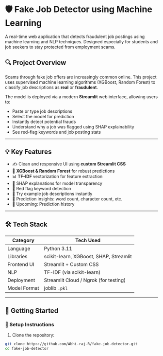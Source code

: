 # 🛡️ Fake Job Detector using Machine Learning

A real-time web application that detects fraudulent job postings using machine learning and NLP techniques. Designed especially for students and job seekers to stay protected from employment scams.

## 🔍 Project Overview

Scams through fake job offers are increasingly common online. This project uses supervised machine learning algorithms (XGBoost, Random Forest) to classify job descriptions as **real** or **fraudulent**.

The model is deployed via a modern **Streamlit** web interface, allowing users to:
- Paste or type job descriptions
- Select the model for prediction
- Instantly detect potential frauds
- Understand why a job was flagged using SHAP explainability
- See red-flag keywords and job posting stats

---

## 💡 Key Features

- ✍️ Clean and responsive UI using **custom Streamlit CSS**
- 🧠 **XGBoost & Random Forest** for robust predictions
- 📊 **TF-IDF** vectorization for feature extraction
- 🔎 SHAP explanations for model transparency
- 🚩 Red flag keyword detection
- 🔁 Try example job descriptions instantly
- 📜 Prediction insights: word count, character count, etc.
- 💾 Upcoming: Prediction history

---

## 🛠️ Tech Stack

| Category        | Tech Used                        |
|----------------|----------------------------------|
| Language        | Python 3.11                      |
| Libraries       | scikit-learn, XGBoost, SHAP, Streamlit |
| Frontend UI     | Streamlit + Custom CSS           |
| NLP             | TF-IDF (via scikit-learn)        |
| Deployment      | Streamlit Cloud / Ngrok (for testing) |
| Model Format    | joblib `.pkl`                    |

---

## 🚀 Getting Started

### 🔧 Setup Instructions

1. Clone the repository:

```bash
git clone https://github.com/Abhi-raj-R/fake-job-detector.git
cd fake-job-detector
